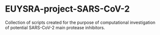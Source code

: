 # EUYSRA-project-SARS-CoV-2
Collection of scripts created for the purpose of computational investigation of potential SARS-CoV-2 main protease inhibitors.
